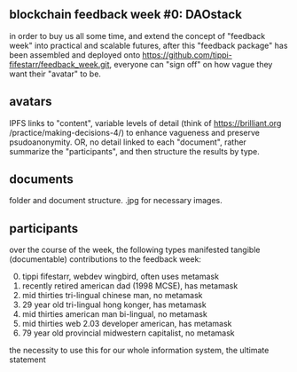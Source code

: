 ## blockchain feedback week #0: DAOstack
in order to buy us all some time, and extend the concept of "feedback week" into
practical and scalable futures, after this "feedback package" has been assembled
and deployed onto https://github.com/tippi-fifestarr/feedback_week.git, everyone
can "sign off" on how vague they want their "avatar" to be.  

## avatars
IPFS links to "content", variable levels of detail (think of https://brilliant.org
/practice/making-decisions-4/) to enhance vagueness and preserve psudoanonymity.
OR, no detail linked to each "document", rather summarize the "participants", and
then structure the results by type.

## documents
folder and document structure.
.jpg for necessary images.

## participants
over the course of the week, the following types manifested tangible (documentable)
contributions to the feedback week:

0. tippi fifestarr, webdev wingbird, often uses metamask
1. recently retired american dad (1998 MCSE), has metamask
2. mid thirties tri-lingual chinese man, no metamask
3. 29 year old tri-lingual hong konger, has metamask
4. mid thirties american man bi-lingual, no metamask
5. mid thirties web 2.03 developer american, has metamask 
6. 79 year old provincial midwestern capitalist, no metamask 

the necessity to use this for our whole information system, the ultimate statement 
